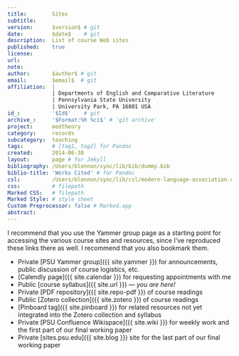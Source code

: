 ```yaml
---
title:        Sites
subtitle:     
version:      $version$ # git
date:         $date$    # git
description:  List of course Web sites
published:    true
license:      
url:          
note:         
author:       $author$ # git
email:        $email$  # git
affiliation:  | 
              | Departments of English and Comparative Literature
              | Pennsylvania State University
              | University Park, PA 16801 USA
id_:          '$Id$'    # git
archive_:     '$Format:%h %ci$' # 'git archive'
project:      medtheory
category:     records
subcategory:  teaching
tags:         # [tag1, tag2] for Pandoc
created:      2014-06-30
layout:       page # for Jekyll
bibliography: /Users/blennon/sync/lib/bib/dummy.bib
biblio-title: 'Works Cited' # for Pandoc
csl:          /Users/blennon/sync/lib/csl/modern-language-association.csl
css:          # filepath
Marked CSS:   # filepath
Marked Style: # style sheet
Custom Preprocessor: false # Marked.app
abstract:     
---
```


I recommend that you use the Yammer group page as a starting point for accessing the various course sites and resources, since I've reproduced these links there as well. I recommend that you also bookmark them.

* Private [PSU Yammer group]({{ site.yammer }}) for announcements, public discussion of course logistics, etc.
* [Calendly page]({{ site.calendar }}) for requesting appointments with me
* Public [course syllabus]({{ site.url }}) — *you are here!*
* Private [PDF repository]({{ site.repo-pdf }}) of course readings
* Public [Zotero collection]({{ site.zotero }}) of course readings
* [Pinboard tag]({{ site.pinboard }}) for related resources not yet integrated into the Zotero collection and syllabus
* Private [PSU Confluence Wikispace]({{ site.wiki }}) for weekly work and the first part of our final working paper
* Private [sites.psu.edu]({{ site.blog }}) site for the last part of our final working paper